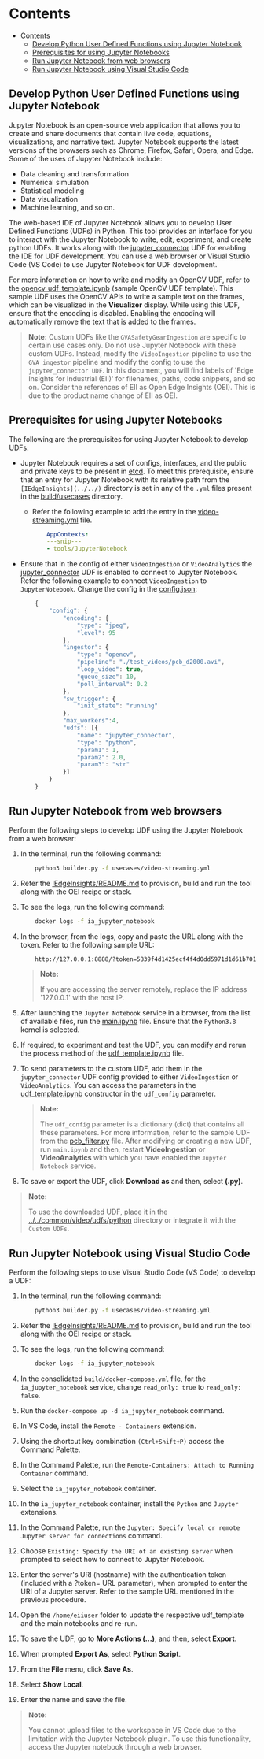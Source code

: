 # Contents

- [Contents](#contents)
  - [Develop Python User Defined Functions using Jupyter Notebook](#develop-python-user-defined-functions-using-jupyter-notebook)
  - [Prerequisites for using Jupyter Notebooks](#prerequisites-for-using-jupyter-notebooks)
  - [Run Jupyter Notebook from web browsers](#run-jupyter-notebook-from-web-browsers)
  - [Run Jupyter Notebook using Visual Studio Code](#run-jupyter-notebook-using-visual-studio-code)

## Develop Python User Defined Functions using Jupyter Notebook

Jupyter Notebook is an open-source web application that allows you to create and share documents that contain live code, equations, visualizations, and narrative text. Jupyter Notebook supports the latest versions of the browsers such as Chrome, Firefox, Safari, Opera, and Edge. Some of the uses of Jupyter Notebook include:

- Data cleaning and transformation
- Numerical simulation
- Statistical modeling
- Data visualization
- Machine learning, and so on.

The web-based IDE of Jupyter Notebook allows you to develop User Defined Functions (UDFs) in Python. This tool provides an interface for you to interact with the Jupyter Notebook to write, edit, experiment, and create python UDFs. It works along with the [jupyter_connector](https://github.com/open-edge-insights/video-common/tree/master/udfs/python/jupyter_connector.py) UDF for enabling the IDE for UDF development. You can use a web browser or Visual Studio Code (VS Code) to use Jupyter Notebook for UDF development.

For more information on how to write and modify an OpenCV UDF, refer to the [opencv_udf_template.ipynb](opencv_udf_template.ipynb) (sample OpenCV UDF template). This sample UDF uses the OpenCV APIs to write a sample text on the frames, which can be visualized in the **Visualizer** display. While using this UDF, ensure that the encoding is disabled. Enabling the encoding will automatically remove the text that is added to the frames.

> **Note:**
> Custom UDFs like the `GVASafetyGearIngestion` are specific to certain use cases only. Do not use Jupyter Notebook with these custom UDFs. Instead, modify the `VideoIngestion` pipeline to use the `GVA ingestor` pipeline and modify the config to use the `jupyter_connector UDF`.
> In this document, you will find labels of 'Edge Insights for Industrial (EII)' for filenames, paths, code snippets, and so on. Consider the references of EII as Open Edge Insights (OEI). This is due to the product name change of EII as OEI.

## Prerequisites for using Jupyter Notebooks

The following are the prerequisites for using Jupyter Notebook to develop UDFs:

- Jupyter Notebook requires a set of configs, interfaces, and the public and private keys to be present in [etcd](https://etcd.io/). To meet this prerequisite, ensure that an entry for Jupyter Notebook with its relative path from the `[IEdgeInsights](../../)` directory is set in any of the `.yml` files present in the [build/usecases](https://github.com/open-edge-insights/eii-core/tree/master/build/usecases) directory.
  - Refer the following example to add the entry in the [video-streaming.yml](https://github.com/open-edge-insights/eii-core/tree/master/build/usecases/video-streaming.yml) file.

    ```yml
        AppContexts:
        ---snip---
        - tools/JupyterNotebook
    ```

- Ensure that in the config of either `VideoIngestion` or `VideoAnalytics` the [jupyter_connector](https://github.com/open-edge-insights/video-common/tree/master/udfs/python/jupyter_connector.py) UDF is enabled to connect to Jupyter Notebook. Refer the following example to connect `VideoIngestion` to `JupyterNotebook`. Change the config in the [config.json](https://github.com/open-edge-insights/video-ingestion/blob/master/config.json):

    ```javascript
        {
            "config": {
                "encoding": {
                    "type": "jpeg",
                    "level": 95
                },
                "ingestor": {
                    "type": "opencv",
                    "pipeline": "./test_videos/pcb_d2000.avi",
                    "loop_video": true,
                    "queue_size": 10,
                    "poll_interval": 0.2
                },
                "sw_trigger": {
                    "init_state": "running"
                },
                "max_workers":4,
                "udfs": [{
                    "name": "jupyter_connector",
                    "type": "python",
                    "param1": 1,
                    "param2": 2.0,
                    "param3": "str"
                }]
            }
        }
    ```

## Run Jupyter Notebook from web browsers

Perform the following steps to develop UDF using the Jupyter Notebook from a web browser:

1. In the terminal, run the following command:

    ```sh
        python3 builder.py -f usecases/video-streaming.yml
    ```

2. Refer the [IEdgeInsights/README.md](https://github.com/open-edge-insights/eii-core/blob/master/README.md) to provision, build and run the tool along with the OEI recipe or stack.

3. To see the logs, run the following command:

    ```sh
        docker logs -f ia_jupyter_notebook
    ```

4. In the browser, from the logs, copy and paste the URL along with the token. Refer to the following sample URL:

    ```sh
        http://127.0.0.1:8888/?token=5839f4d1425ecf4f4d0dd5971d1d61b7019ff2700804b973
    ```
  
    >**Note:**
    >
    > If you are accessing the server remotely, replace the IP address '127.0.0.1' with the host IP.

5. After launching the `Jupyter Notebook` service in a browser, from the list of available files, run the [main.ipynb](main.ipynb) file. Ensure that the `Python3.8` kernel is selected.

6. If required, to experiment and test the UDF, you can modify and rerun the process method of the [udf_template.ipynb](udf_template.ipynb) file.

7. To send parameters to the custom UDF, add them in the `jupyter_connector` UDF config provided to either `VideoIngestion` or `VideoAnalytics`. You can access the parameters in the [udf_template.ipynb](udf_template.ipynb) constructor in the `udf_config` parameter.

    >**Note:**
    >
    > The `udf_config` parameter is a dictionary (dict) that contains all these parameters. For more information, refer to the sample UDF from the [pcb_filter.py](https://github.com/open-edge-insights/video-common/blob/master/udfs/python/pcb/pcb_filter.py) file.
    > After modifying or creating a new UDF, run `main.ipynb` and then, restart **VideoIngestion** or **VideoAnalytics** with which you have enabled the `Jupyter Notebook` service.

8. To save or export the UDF, click **Download as** and then, select **(.py)**.

  > **Note:**
  >
  > To use the downloaded UDF, place it in the [../../common/video/udfs/python](https://github.com/open-edge-insights/video-common/blob/master/udfs/python) directory or integrate it with the `Custom UDFs`.

## Run Jupyter Notebook using Visual Studio Code

Perform the following steps to use Visual Studio Code (VS Code) to develop a UDF:

1. In the terminal, run the following command:

    ```sh
        python3 builder.py -f usecases/video-streaming.yml
    ```

2. Refer the [IEdgeInsights/README.md](https://github.com/open-edge-insights/eii-core/blob/master/README.md) to provision, build and run the tool along with the OEI recipe or stack.

3. To see the logs, run the following command:

    ```sh
        docker logs -f ia_jupyter_notebook
    ```

4. In the consolidated `build/docker-compose.yml` file, for the `ia_jupyter_notebook` service, change `read_only: true` to `read_only: false`.
5. Run the `docker-compose up -d ia_jupyter_notebook` command.
6. In VS Code, install the `Remote - Containers` extension.
7. Using the shortcut key combination `(Ctrl+Shift+P)` access the Command Palette.
8. In the Command Palette, run the `Remote-Containers: Attach to Running Container` command.
9. Select the `ia_jupyter_notebook` container.
10. In the `ia_jupyter_notebook` container, install the `Python` and `Jupyter` extensions.
11. In the Command Palette, run the `Jupyter: Specify local or remote Jupyter server for connections` command.
12. Choose `Existing: Specify the URI of an existing server` when prompted to select how to connect to Jupyter Notebook.
13. Enter the server's URI (hostname) with the authentication token (included with a ?token= URL parameter), when prompted to enter the URI of a Jupyter server. Refer to the sample URL mentioned in the previous procedure.
14. Open the `/home/eiiuser` folder to update the respective udf_template and the main notebooks and re-run.
15. To save the UDF, go to **More Actions (...)**, and then, select **Export**.
16. When prompted **Export As**, select **Python Script**.
17. From the **File** menu, click **Save As**.
18. Select **Show Local**.
19. Enter the name and save the file.

> **Note:**
>
> You cannot upload files to the workspace in VS Code due to the limitation with the Jupyter Notebook plugin. To use this functionality, access the Jupyter notebook through a web browser.
